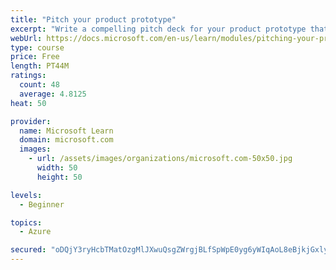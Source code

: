 ```yaml
---
title: "Pitch your product prototype"
excerpt: "Write a compelling pitch deck for your product prototype that will resonate with your audience and share the vision of your prototype."
webUrl: https://docs.microsoft.com/en-us/learn/modules/pitching-your-prototype/
type: course
price: Free
length: PT44M
ratings:
  count: 48
  average: 4.8125
heat: 50

provider:
  name: Microsoft Learn
  domain: microsoft.com
  images:
    - url: /assets/images/organizations/microsoft.com-50x50.jpg
      width: 50
      height: 50

levels:
  - Beginner

topics:
  - Azure

secured: "oDQjY3ryHcbTMatOzgMlJXwuQsgZWrgjBLfSpWpE0yg6yWIqAoL8eBjkjGxly/7apdtDm2ddqL138/q9fg9Pi0JsCYgdD2DhWrxA5RZgm3fAU8dlWUBvOur4NJPQhSGQY7uqcSdqZcRadXX09fu0th3wJaSiNaXa4dFe1Pw51z23668x9gnELbS9T4u8wmqLpPCgqFjC5KHTLhzI59t4c+JZ2hUdGbO7QLk8rO/vgBG9Gk1RgsHfB/VuIy1uAAMLGlc6RIr4jWnkrw5HFnNNM/+j6vh7gMX+xhpMrB0uwdWTQL1BN5xQANUIVzzM7sIq36G3p0orhewxsJY5HLjvCkWG439ro+LaNJwd9I3Y9QBHrFP6Iuu80b5zVh8m6CeD6MuVR3sm1q5S8t+zeURtipMzcSFhvK7svlhve80H3+o=;phUtTFxRXGd39V5KN3hGPA=="
---
```


